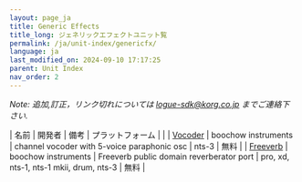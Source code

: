 ```yaml
---
layout: page_ja
title: Generic Effects
title_long: ジェネリックエフェクトユニット覧
permalink: /ja/unit-index/genericfx/
language: ja
last_modified_on: 2024-09-10 17:17:25
parent: Unit Index
nav_order: 2
---
```


_Note: 追加,訂正，リンク切れについては logue-sdk@korg.co.jp までご連絡下さい._

| 名前 | 開発者 | 備考 | プラットフォーム |  |
| [Vocoder](https://boochow.gumroad.com/l/vocoder_nts3) | boochow instruments | channel vocoder with 5-voice paraphonic osc | nts-3 | 無料 |
| [Freeverb](https://github.com/boochow/freeverb-logue) | boochow instruments | Freeverb public domain reverberator port | pro, xd, nts-1, nts-1 mkii, drum, nts-3 | 無料 |